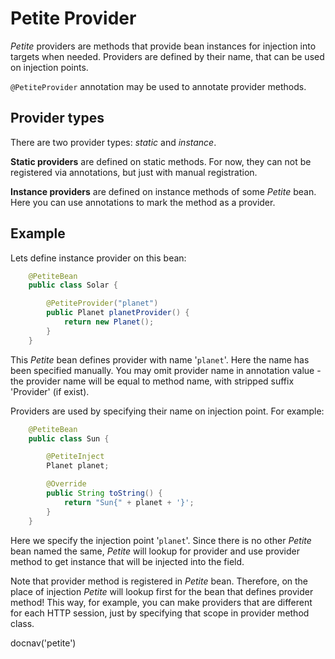 # Petite Provider

*Petite* providers are methods that provide bean instances for injection
into targets when needed. Providers are defined by their name, that can
be used on injection points.

`@PetiteProvider` annotation may be used to annotate provider methods.

## Provider types

There are two provider types: *static* and *instance*.

**Static providers** are defined on static methods. For now, they can
not be registered via annotations, but just with manual registration.

**Instance providers** are defined on instance methods of some *Petite*
bean. Here you can use annotations to mark the method as a provider.

## Example

Lets define instance provider on this bean:

~~~~~ java
    @PetiteBean
    public class Solar {

    	@PetiteProvider("planet")
    	public Planet planetProvider() {
    		return new Planet();
    	}
    }
~~~~~

This *Petite* bean defines provider with name \'`planet`\'. Here the
name has been specified manually. You may omit provider name in
annotation value - the provider name will be equal to method name, with
stripped suffix \'Provider\' (if exist).

Providers are used by specifying their name on injection point. For
example:

~~~~~ java
    @PetiteBean
    public class Sun {

    	@PetiteInject
    	Planet planet;

    	@Override
    	public String toString() {
    		return "Sun{" + planet + '}';
    	}
    }
~~~~~

Here we specify the injection point \'`planet`\'. Since there is no
other *Petite* bean named the same, *Petite* will lookup for provider
and use provider method to get instance that will be injected into the
field.

Note that provider method is registered in *Petite* bean. Therefore, on
the place of injection *Petite* will lookup first for the bean that
defines provider method! This way, for example, you can make providers
that are different for each HTTP session, just by specifying that scope
in provider method class.

<js>docnav('petite')</js>